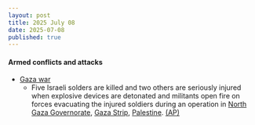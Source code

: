 ```yaml
---
layout: post
title: 2025 July 08
date: 2025-07-08
published: true
---
```



#### Armed conflicts and attacks

* [Gaza war](https://en.wikipedia.org/wiki/Gaza_war "Gaza war")
  * Five Israeli solders are killed and two others are seriously injured when explosive devices are detonated and militants open fire on forces evacuating the injured soldiers during an operation in [North Gaza Governorate](https://en.wikipedia.org/wiki/North_Gaza_Governorate "North Gaza Governorate"), [Gaza Strip](https://en.wikipedia.org/wiki/Gaza_Strip "Gaza Strip"), [Palestine](https://en.wikipedia.org/wiki/Palestine "Palestine"). [(AP)](https://apnews.com/article/israel-gaza-hamas-palestinians-war-news-07-08-2025-ec0e95f8988e8624d1d4e051116709f8)
